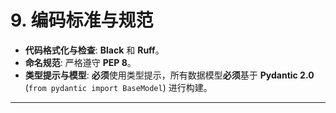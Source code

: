 # **9. 编码标准与规范**

  * **代码格式化与检查**: **Black** 和 **Ruff**。
  * **命名规范**: 严格遵守 **PEP 8**。
  * **类型提示与模型**: **必须**使用类型提示，所有数据模型**必须**基于 **Pydantic 2.0** (`from pydantic import BaseModel`) 进行构建。

-----
